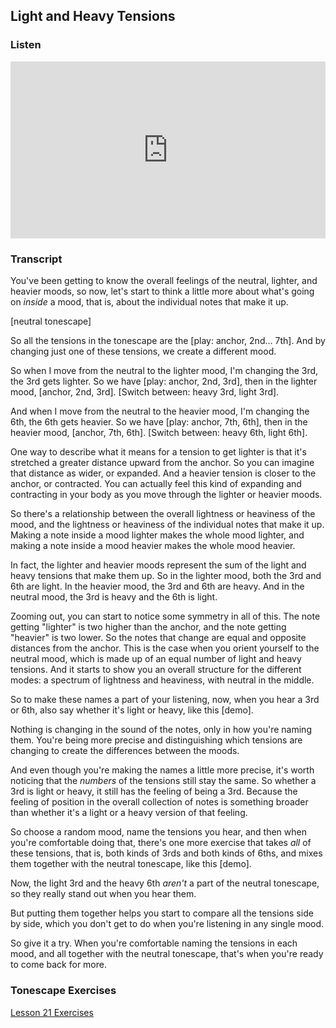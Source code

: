 ## Light and Heavy Tensions



### Listen

<style>
.embed-container {
    position: relative;
    padding-bottom: 56.25%;
    height: 0;
    overflow: hidden;
    max-width: 100%;
  }
  iframe{
    position: absolute;
    top: 0;
    left: 0;
    width: 100%;
    height: 100%;
  }
</style>
<div class='embed-container'>
  <iframe src='https://www.youtube.com/embed/9JgYHum55hI?rel=0' frameborder='0' allowfullscreen></iframe>
</div>



### Transcript

You've been getting to know the overall feelings of the neutral, lighter, and heavier moods, so now, let's start to think a little more about what's going on *inside* a mood, that is, about the individual notes that make it up.

[neutral tonescape]

So all the tensions in the tonescape are the [play: anchor, 2nd... 7th]. And by changing just one of these tensions, we create a different mood.

So when I move from the neutral to the lighter mood, I'm changing the 3rd, the 3rd gets lighter. So we have [play: anchor, 2nd, 3rd], then in the lighter mood, [anchor, 2nd, 3rd]. [Switch between: heavy 3rd, light 3rd].

And when I move from the neutral to the heavier mood, I'm changing the 6th, the 6th gets heavier. So we have [play: anchor, 7th, 6th], then in the heavier mood, [anchor, 7th, 6th]. [Switch between: heavy 6th, light 6th].

One way to describe what it means for a tension to get lighter is that it's stretched a greater distance upward from the anchor. So you can imagine that distance as wider, or expanded. And a heavier tension is closer to the anchor, or contracted. You can actually feel this kind of expanding and contracting in your body as you move through the lighter or heavier moods.

So there's a relationship between the overall lightness or heaviness of the mood, and the lightness or heaviness of the individual notes that make it up. Making a note inside a mood lighter makes the whole mood lighter, and making a note inside a mood heavier makes the whole mood heavier.

In fact, the lighter and heavier moods represent the sum of the light and heavy tensions that make them up. So in the lighter mood, both the 3rd and 6th are light. In the heavier mood, the 3rd and 6th are heavy. And in the neutral mood, the 3rd is heavy and the 6th is light.

Zooming out, you can start to notice some symmetry in all of this. The note getting "lighter" is two higher than the anchor, and the note getting "heavier" is two lower. So the notes that change are equal and opposite distances from the anchor. This is the case when you orient yourself to the neutral mood, which is made up of an equal number of light and heavy tensions. And it starts to show you an overall structure for the different modes: a spectrum of lightness and heaviness, with neutral in the middle.

So to make these names a part of your listening, now, when you hear a 3rd or 6th, also say whether it's light or heavy, like this [demo].

Nothing is changing in the sound of the notes, only in how you're naming them. You're being more precise and distinguishing which tensions are changing to create the differences between the moods.

And even though you're making the names a little more precise, it's worth noticing that the *numbers* of the tensions still stay the same. So whether a 3rd is light or heavy, it still has the feeling of being a 3rd. Because the feeling of position in the overall collection of notes is something broader than whether it's a light or a heavy version of that feeling.

So choose a random mood, name the tensions you hear, and then when you're comfortable doing that, there's one more exercise that takes *all* of these tensions, that is, both kinds of 3rds and both kinds of 6ths, and mixes them together with the neutral tonescape, like this [demo].

Now, the light 3rd and the heavy 6th *aren't* a part of the neutral tonescape, so they really stand out when you hear them.

But putting them together helps you start to compare all the tensions side by side, which you don't get to do when you're listening in any single mood.

So give it a try. When you're comfortable naming the tensions in each mood, and all together with the neutral tonescape, that's when you're ready to come back for more.



### Tonescape Exercises

[Lesson 21 Exercises](../player/21-exercises)
